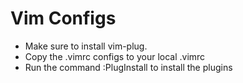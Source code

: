 # Vim Configs

- Make sure to install vim-plug.
- Copy the .vimrc configs to your local .vimrc
- Run the command :PlugInstall to install the plugins 
